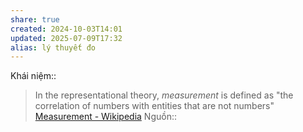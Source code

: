 ```yaml
---
share: true
created: 2024-10-03T14:01
updated: 2025-07-09T17:32
alias: lý thuyết đo
---
```

Khái niệm:: 
> In the representational theory, _measurement_ is defined as "the correlation of numbers with entities that are not numbers"
[Measurement - Wikipedia](https://en.wikipedia.org/wiki/Measurement)
Nguồn:: 
